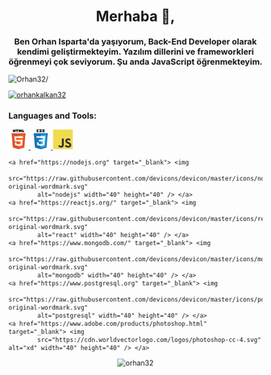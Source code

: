 <h1 align="center">Merhaba 👋,</h1>
<h3 align="center">Ben Orhan Isparta'da yaşıyorum, Back-End Developer olarak kendimi geliştirmekteyim. Yazılım dillerini ve frameworkleri öğrenmeyi çok seviyorum. Şu anda JavaScript öğrenmekteyim.</h3>

<p align="left"> <img src=https://komarev.com/ghpvc/?username=Orhan32 alt=Orhan32/> </p>

<p align="left"> <a href="https://twitter.com/orhankalkan32" target="blank"><img src="https://img.shields.io/twitter/follow/orhankalkan32?logo=twitter&style=for-the-badge" alt="orhankalkan32" /></a> </p>


<h3 align="left">Languages and Tools:</h3>
<p align="left">
    <a href="https://www.w3.org/html/" target="_blank"> <img
            src="https://raw.githubusercontent.com/devicons/devicon/master/icons/html5/html5-original-wordmark.svg"
            alt="html5" width="40" height="40" /> </a>
    <a href="https://www.w3schools.com/css/" target="_blank"> <img
            src="https://raw.githubusercontent.com/devicons/devicon/master/icons/css3/css3-original-wordmark.svg"
            alt="css3" width="40" height="40" /> </a>
    <a href="https://developer.mozilla.org/en-US/docs/Web/JavaScript" target="_blank"> <img
            src="https://raw.githubusercontent.com/devicons/devicon/master/icons/javascript/javascript-original.svg"
            alt="javascript" width="40" height="40" /> </a>

    <a href="https://nodejs.org" target="_blank"> <img
            src="https://raw.githubusercontent.com/devicons/devicon/master/icons/nodejs/nodejs-original-wordmark.svg"
            alt="nodejs" width="40" height="40" /> </a>
    <a href="https://reactjs.org/" target="_blank"> <img
            src="https://raw.githubusercontent.com/devicons/devicon/master/icons/react/react-original-wordmark.svg"
            alt="react" width="40" height="40" /> </a>
    <a href="https://www.mongodb.com/" target="_blank"> <img
            src="https://raw.githubusercontent.com/devicons/devicon/master/icons/mongodb/mongodb-original-wordmark.svg"
            alt="mongodb" width="40" height="40" /> </a>
    <a href="https://www.postgresql.org" target="_blank"> <img
            src="https://raw.githubusercontent.com/devicons/devicon/master/icons/postgresql/postgresql-original-wordmark.svg"
            alt="postgresql" width="40" height="40" /> </a>
    <a href="https://www.adobe.com/products/photoshop.html" target="_blank"> <img
            src="https://cdn.worldvectorlogo.com/logos/photoshop-cc-4.svg" alt="xd" width="40" height="40" /> </a>
</p>

<p align="center"> <img src=https://github-readme-stats.vercel.app/api?username=Orhan32&show_icons=true&theme=radical alt=orhan32 /> </p>
